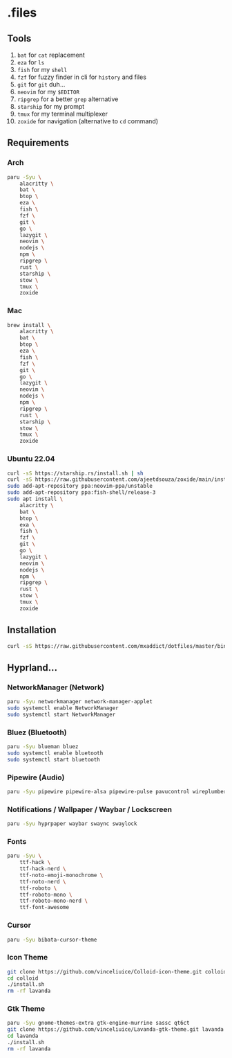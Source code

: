# .files

## Tools
1. `bat` for `cat` replacement
1. `eza` for `ls`
1. `fish` for my `shell`
1. `fzf` for fuzzy finder in cli for `history` and files
1. `git` for `git` duh...
1. `neovim` for my `$EDITOR`
1. `ripgrep` for a better `grep` alternative
1. `starship` for my prompt
1. `tmux` for my terminal multiplexer
1. `zoxide` for navigation (alternative to `cd` command)

## Requirements

### Arch
```sh
paru -Syu \
    alacritty \
    bat \
    btop \
    eza \
    fish \
    fzf \
    git \
    go \
    lazygit \
    neovim \
    nodejs \
    npm \
    ripgrep \
    rust \
    starship \
    stow \
    tmux \
    zoxide
```

### Mac
```sh
brew install \
    alacritty \
    bat \
    btop \
    eza \
    fish \
    fzf \
    git \
    go \
    lazygit \
    neovim \
    nodejs \
    npm \
    ripgrep \
    rust \
    starship \
    stow \
    tmux \
    zoxide
```

### Ubuntu 22.04
```sh
curl -sS https://starship.rs/install.sh | sh
curl -sS https://raw.githubusercontent.com/ajeetdsouza/zoxide/main/install.sh | bash
sudo add-apt-repository ppa:neovim-ppa/unstable
sudo add-apt-repository ppa:fish-shell/release-3
sudo apt install \
    alacritty \
    bat \
    btop \
    exa \
    fish \
    fzf \
    git \
    go \
    lazygit \
    neovim \
    nodejs \
    npm \
    ripgrep \
    rust \
    stow \
    tmux \
    zoxide
```

## Installation
```sh
curl -sS https://raw.githubusercontent.com/mxaddict/dotfiles/master/bin/.install | bash
```

## Hyprland...

### NetworkManager (Network)
```sh
paru -Syu networkmanager network-manager-applet
sudo systemctl enable NetworkManager
sudo systemctl start NetworkManager
```

### Bluez (Bluetooth)
```sh
paru -Syu blueman bluez
sudo systemctl enable bluetooth
sudo systemctl start bluetooth
```

### Pipewire (Audio)
```sh
paru -Syu pipewire pipewire-alsa pipewire-pulse pavucontrol wireplumber
```

### Notifications / Wallpaper / Waybar / Lockscreen
```sh
paru -Syu hyprpaper waybar swaync swaylock
```

### Fonts
```sh
paru -Syu \
    ttf-hack \
    ttf-hack-nerd \
    ttf-noto-emoji-monochrome \
    ttf-noto-nerd \
    ttf-roboto \
    ttf-roboto-mono \
    ttf-roboto-mono-nerd \
    ttf-font-awesome
```

### Cursor
```sh
paru -Syu bibata-cursor-theme
```

### Icon Theme
```sh
git clone https://github.com/vinceliuice/Colloid-icon-theme.git colloid --depth=1
cd colloid
./install.sh
rm -rf lavanda
```

### Gtk Theme
```sh
paru -Syu gnome-themes-extra gtk-engine-murrine sassc qt6ct
git clone https://github.com/vinceliuice/Lavanda-gtk-theme.git lavanda --depth=1
cd lavanda
./install.sh
rm -rf lavanda
```
